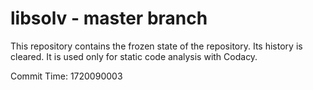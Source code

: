 # libsolv - master branch

This repository contains the frozen state of the repository.
Its history is cleared. It is used only for static code
analysis with Codacy.

Commit Time: 1720090003